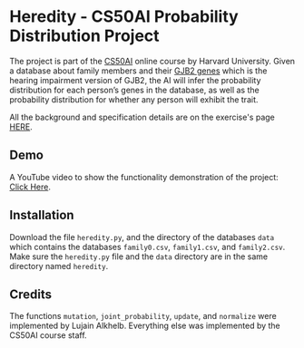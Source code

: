# Heredity - CS50AI Probability Distribution Project
The project is part of the [CS50AI](https://learning.edx.org/course/course-v1:HarvardX+CS50AI+1T2020/home) online course by Harvard University. Given a database about family members and their [GJB2 genes](https://www.ncbi.nlm.nih.gov/pmc/articles/PMC1285178/) which is the hearing impairment version of GJB2, the AI will infer the probability distribution for each person’s genes in the database, as well as the probability distribution for whether any person will exhibit the trait.

All the background and specification details are on the exercise's page [HERE](https://cs50.harvard.edu/ai/2020/projects/2/heredity/). 

## Demo
A YouTube video to show the functionality demonstration of the project: [Click Here](https://youtu.be/8V28KaygHbo).

## Installation
Download the file `heredity.py`, and the directory of the databases `data` which contains the databases `family0.csv`, `family1.csv`, and `family2.csv`. Make sure the `heredity.py` file and the `data` directory are in the same directory named `heredity`.

## Credits
The functions `mutation`, `joint_probability`, `update`, and `normalize` were implemented by Lujain Alkhelb. Everything else was implemented by the CS50AI course staff. 